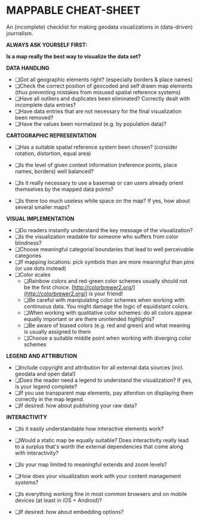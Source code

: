 # MAPPABLE CHEAT-SHEET

An (incomplete) checklist for making geodata visualizations in (data-driven) journalism.

**ALWAYS ASK YOURSELF FIRST:**

**Is a map really the best way to visualize the data set?**

**DATA HANDLING**

- ❏Got all geographic elements right? (especially borders &amp; place names)
- ❏Check the correct position of geocoded and self drawn map elements
(thus preventing mistakes from misused spatial reference systems)
- ❏Have all outliers and duplicates been eliminated? Correctly dealt with incomplete data entries?
- ❏Have data entries that are not necessary for the final visualization been removed?
- ❏Have the values been normalized (e.g. by population data)?

**CARTOGRAPHIC REPRESENTATION**

- ❏Has a suitable spatial reference system been chosen?
(consider rotation, distortion, equal area)

- ❏Is the level of given context information (reference points, place names, borders) well balanced?
- ❏Is it really necessary to use a basemap or can users already orient themselves by the mapped data points?
- ❏Is there too much useless white space on the map? If yes, how about several smaller maps?

**VISUAL IMPLEMENTATION**

- ❏Do readers instantly understand the key message of the visualization?
- ❏Is the visualization readable for someone who suffers from color blindness?
- ❏Choose meaningful categorial boundaries that lead to well perceivable categories
- ❏If mapping locations: pick symbols than are more meaningful than pins (or use dots instead)
- ❏Color scales
  - ❏Rainbow colors and red-green color schemes usually should not be the first choice. [http://colorbrewer2.org/](http://colorbrewer2.org/) is your friend!
  - ❏Be careful with manipulating color schemes when working with continuous data. You might damage the logic of equidistant colors.
  - ❏When working with qualitative color schemes: do all colors appear equally important or are there unintended highlights?
  - ❏Be aware of biased colors (e.g. red and green) and what meaning is usually assigned to them
  - ❏Choose a suitable middle point when working with diverging color schemes

**LEGEND AND ATTRIBUTION**

- ❏Include copyright and attribution for all external data sources (incl. geodata and open data!)
- ❏Does the reader need a legend to understand the visualization? If yes, is your legend complete?
- ❏If you use transparent map elements, pay attention on displaying them correctly in the map legend.
- ❏If desired: how about publishing your raw data?

**INTERACTIVITY**

- ❏Is it easily understandable how interactive elements work?

- ❏Would a static map be equally suitable? Does interactivity really lead to a surplus that&#39;s worth the external dependencies that come along with interactivity?
- ❏Is your map limited to meaningful extends and zoom levels?
- ❏How does your visualization work with your content management systems?
- ❏Is everything working fine in most common browsers and on mobile devices (at least in iOS + Android)?
- ❏If desired: how about embedding options?
